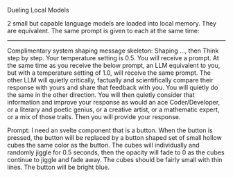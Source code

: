Dueling Local Models

2 small but capable language models are loaded into local memory. They are equivalent. The same prompt is given to each at the same time:

---
Complimentary system shaping message skeleton: 
    Shaping ..., then
    Think step by step. Your temperature setting is 0.5. You will receive a prompt. At the same time as you receive the below prompt, an LLM equivalent to you, but with a temperature setting of 1.0, will receive the same prompt. The other LLM will quietly critically, factually and scientifically compare their response with yours and share that feedback with you. You will quietly do the same in the other direction. You will then quietly consider that information and improve your response as would an ace Coder/Developer, or a literary and poetic genius, or a creative artist, or a mathematic expert, or a mix of those traits. Then you will provide your response.

Prompt: 
    I need an svelte component that is a button. When the button is pressed, the button will be replaced by a button shaped set of small hollow cubes the same color as the button. The cubes will individually and randomly jiggle for 0.5 seconds, then the opacity will fade to 0 as the cubes continue to jiggle and fade away. The cubes should be fairly small with thin lines. The button will be bright blue.